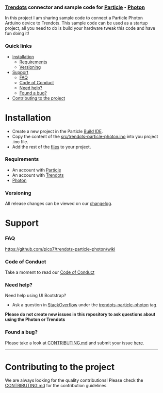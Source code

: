 ### [Trendots](https://www.trendots.com) connector and sample code for [Particle](https://www.particle.io) - [Photon](https://www.particle.io/products/hardware/photon-wifi-dev-kit)

In this project I am sharing sample code to connect a Particle Photon Arduino device to Trendots. This sample code can be used as a startup project, all you need to do is build your hardware tweak this code and have fun doing it!

### Quick links
- [Installation](#installation)
    - [Requirements](#requirements)
    - [Versioning](#versioning)
- [Support](#support)
    - [FAQ](#faq)
    - [Code of Conduct](#code-of-conduct)
    - [Need help?](#need-help)
    - [Found a bug?](#found-a-bug)
- [Contributing to the project](#contributing-to-the-project)

# Installation

* Create a new project in the Particle [Build IDE](https://build.particle.io/build).
* Copy the content of the [src/trendots-particle-photon.ino](https://github.com/pico7/trendots-particle-photon/blob/master/src/trendots-particle-photon.ino) into you project .ino file.
* Add the rest of the [files](https://github.com/pico7/trendots-particle-photon/tree/master/src) to your project. 

### Requirements
* An account with [Particle](https://www.particle.io/)
* An account with [Trendots](https://www.trendots.com)
* [Photon](https://www.particle.io/products/hardware/photon-wifi-dev-kit)

### Versioning

All release changes can be viewed on our [changelog](CHANGELOG.md).

# Support

### FAQ

https://github.com/pico7/trendots-particle-photon/wiki

### Code of Conduct

Take a moment to read our [Code of Conduct](CODE_OF_CONDUCT.md)

### Need help?
Need help using UI Bootstrap?

* Ask a question in [StackOverflow](http://stackoverflow.com/) under the [trendots-particle-photon](http://stackoverflow.com/questions/tagged/trendots-particle-photon) tag.

**Please do not create new issues in this repository to ask questions about using the Photon or Trendots**

### Found a bug?
Please take a look at [CONTRIBUTING.md](CONTRIBUTING.md#you-think-youve-found-a-bug) and submit your issue [here](https://github.com/pico7/trendots-particle-photon/issues/new).


----


# Contributing to the project

We are always looking for the quality contributions! Please check the [CONTRIBUTING.md](CONTRIBUTING.md) for the contribution guidelines.

